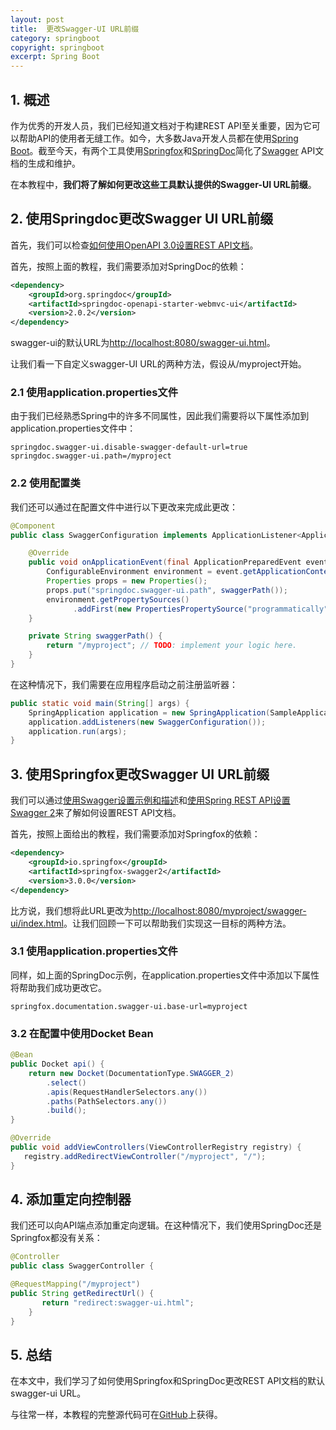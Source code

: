 ```yaml
---
layout: post
title:  更改Swagger-UI URL前缀
category: springboot
copyright: springboot
excerpt: Spring Boot
---
```


## 1. 概述

作为优秀的开发人员，我们已经知道文档对于构建REST API至关重要，因为它可以帮助API的使用者无缝工作。如今，大多数Java开发人员都在使用[Spring Boot](https://www.baeldung.com/spring-boot)。截至今天，有两个工具使用[Springfox](https://www.baeldung.com/swagger-2-documentation-for-spring-rest-api)和[SpringDoc](https://www.baeldung.com/spring-rest-openapi-documentation)简化了[Swagger](https://en.wikipedia.org/wiki/Swagger_(software)) API文档的生成和维护。

在本教程中，**我们将了解如何更改这些工具默认提供的Swagger-UI URL前缀**。

## 2. 使用Springdoc更改Swagger UI URL前缀

首先，我们可以检查[如何使用OpenAPI 3.0设置REST API文档](https://www.baeldung.com/spring-rest-openapi-documentation)。

首先，按照上面的教程，我们需要添加对SpringDoc的依赖：

```xml
<dependency>
    <groupId>org.springdoc</groupId>
    <artifactId>springdoc-openapi-starter-webmvc-ui</artifactId>
    <version>2.0.2</version>
</dependency>
```

swagger-ui的默认URL为[http://localhost:8080/swagger-ui.html](http://localhost:8080/swagger-ui.html)。

让我们看一下自定义swagger-UI URL的两种方法，假设从/myproject开始。

### 2.1 使用application.properties文件

由于我们已经熟悉Spring中的许多不同属性，因此我们需要将以下属性添加到application.properties文件中：

```properties
springdoc.swagger-ui.disable-swagger-default-url=true
springdoc.swagger-ui.path=/myproject
```

### 2.2 使用配置类

我们还可以通过在配置文件中进行以下更改来完成此更改：

```java
@Component
public class SwaggerConfiguration implements ApplicationListener<ApplicationPreparedEvent> {

    @Override
    public void onApplicationEvent(final ApplicationPreparedEvent event) {
        ConfigurableEnvironment environment = event.getApplicationContext().getEnvironment();
        Properties props = new Properties();
        props.put("springdoc.swagger-ui.path", swaggerPath());
        environment.getPropertySources()
              .addFirst(new PropertiesPropertySource("programmatically", props));
    }

    private String swaggerPath() {
        return "/myproject"; // TODO: implement your logic here.
    }
}
```

在这种情况下，我们需要在应用程序启动之前注册监听器：

```java
public static void main(String[] args) {
    SpringApplication application = new SpringApplication(SampleApplication.class);
    application.addListeners(new SwaggerConfiguration());
    application.run(args);
}
```

## 3. 使用Springfox更改Swagger UI URL前缀

我们可以通过[使用Swagger设置示例和描述](https://www.baeldung.com/swagger-set-example-description)和[使用Spring REST API设置Swagger 2](https://www.baeldung.com/swagger-2-documentation-for-spring-rest-api)来了解如何设置REST API文档。

首先，按照上面给出的教程，我们需要添加对Springfox的依赖：

```xml
<dependency>
    <groupId>io.springfox</groupId>
    <artifactId>springfox-swagger2</artifactId>
    <version>3.0.0</version>
</dependency>
```

比方说，我们想将此URL更改为[http://localhost:8080/myproject/swagger-ui/index.html](http://localhost:8080/myproject/swagger-ui/index.html)。让我们回顾一下可以帮助我们实现这一目标的两种方法。

### 3.1 使用application.properties文件

同样，如上面的SpringDoc示例，在application.properties文件中添加以下属性将帮助我们成功更改它。

```properties
springfox.documentation.swagger-ui.base-url=myproject
```

### 3.2 在配置中使用Docket Bean

```java
@Bean
public Docket api() {
    return new Docket(DocumentationType.SWAGGER_2)
        .select()
        .apis(RequestHandlerSelectors.any())
        .paths(PathSelectors.any())
        .build();
}

@Override
public void addViewControllers(ViewControllerRegistry registry) {
   registry.addRedirectViewController("/myproject", "/");
}
```

## 4. 添加重定向控制器

我们还可以向API端点添加重定向逻辑。在这种情况下，我们使用SpringDoc还是Springfox都没有关系：

```java
@Controller
public class SwaggerController {

@RequestMapping("/myproject")
public String getRedirectUrl() {
       return "redirect:swagger-ui.html";
    }
}
```

## 5. 总结

在本文中，我们学习了如何使用Springfox和SpringDoc更改REST API文档的默认swagger-ui URL。

与往常一样，本教程的完整源代码可在[GitHub](https://github.com/tuyucheng7/taketoday-tutorial4j/tree/master/spring-boot-modules/spring-boot-swagger-2)上获得。